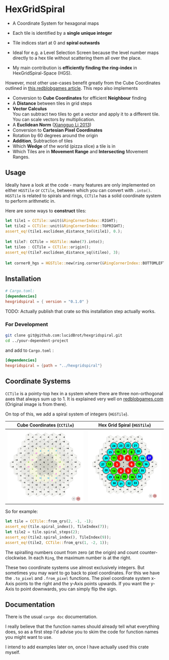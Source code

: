 # HexGridSpiral

* A Coordinate System for hexagonal maps
* Each tile is identified by a  **single unique integer**
* Tile indices start at 0 and **spiral outwards**
* Ideal for e.g. a Level Selection Screen because the level number maps directly to a hex tile without scattering them all over the place.

* My main contribution is **efficiently finding the ring-index** in HexGridSpiral-Space (HGS).

However, most other use-cases benefit greatly from the Cube Coordinates outlined in [this redblobgames article](https://www.redblobgames.com/grids/hexagons/#distances-cube). This repo also implements

* Conversion to **Cube Coordinates** for efficient **Neighbour** finding
* A **Distance** between tiles in grid steps
* **Vector Calculus**  
  You can subtract two tiles to get a vector and apply it to a different tile.  You can scale vectors by multiplication.
* A **Euclidean Norm** ([Xiangguo Li 2013](https://www.researchgate.net/publication/235779843_Storage_and_addressing_scheme_for_practical_hexagonal_image_processing))
* Conversion to **Cartesian Pixel Coordinates**
* Rotation by 60 degrees around the origin
* **Addition**, Subtraction of tiles
* Which **Wedge** of the world (pizza slice) a tile is in
* Which Tiles are in **Movement Range** and **Intersecting** Movement Ranges.

## Usage

Ideally have a look at the code - many features are only implemented on either `HGSTile` or `CCTile`, between which you can convert with `.into()`. `HGSTile` is related to spirals and rings, `CCTile`  has a solid coordinate system to perform arithmetic in.

Here are some ways to **construct** tiles:  

```rust
let tile1 = CCTile::unit(&RingCornerIndex::RIGHT);
let tile2 = CCTile::unit(&RingCornerIndex::TOPRIGHT);
assert_eq!(tile1.euclidean_distance_to(&tile1), 0.);

let tile7: CCTile = HGSTile::make(7).into();
let tileo : CCTile = CCTile::origin();
assert_eq!(tile7.euclidean_distance_sq(&tileo), 3);

let corner0_hgs = HGSTile::new(ring.corner(&RingCornerIndex::BOTTOMLEFT));
```

## Installation

```toml
# Cargo.toml:
[dependencies]
hexgridspiral = { version = "0.1.0" }
```

TODO: Actually publish that crate so this installation step actually works.

### For Development

```bash
git clone git@github.com:lucidBrot/hexgridspiral.git
cd ../your-dependent-project
```

and add to `Cargo.toml` :

```toml
[dependencies]
hexgridspiral = {path = "../hexgridspiral"}
```

## Coordinate Systems

`CCTile` is a pointy-top hex in a system where there are three non-orthogonal axes that always sum up to 1. It is explained very well on [redblobgames.com](https://www.redblobgames.com/grids/hexagons/#distances-cube) (Original image is from there). 

On top of this, we add a spiral system of integers (`HGSTile`).

| Cube Coordinates (`CCTile`)                                  | Hex Grid Spiral (`HGSTile`)     |
| ------------------------------------------------------------ | ------------------------------- |
| ![image-20241208105942125](./README.assets/image-20241208105942125.png) | ![](./README.assets/spiral.png) |

So for example:

```rust
let tile = CCTile::from_qrs(2, -1, -1);
assert_eq!(tile.spiral_index(), TileIndex(7));
let tile2 = tile.spiral_steps(2);
assert_eq!(tile2.spiral_index(), TileIndex(9));
assert_eq!(tile2, CCTile::from_qrs(1, -2, 1));
```

The spiralling numbers count from zero (at the origin) and count counter-clockwise. In each `Ring`, the maximum number is at the right.

These two coordinate systems use almost exclusively integers. But sometimes you may want to go back to pixel coordinates. For this we have the `.to_pixel`  and `.from_pixel`  functions. The pixel coordinate system x-Axis points to the right and the y-Axis points upwards. If you want the y-Axis to point downwards, you can simply flip the sign.

## Documentation

There is the usual `cargo doc`  documentation.

I really believe that the function names should already tell what everything does, so as a first step I'd advise you to skim the code for function names you might want to use.

I intend to add examples later on, once I have actually used this crate myself.